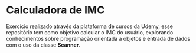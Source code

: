 # Calculadora de IMC
Exercício realizado através da plataforma de cursos da Udemy, esse repositório tem como objetivo calcular o IMC do usuário, explorando conhecimentos sobre programação orientada a objetos e entrada de dados com o uso da classe **Scanner**.
